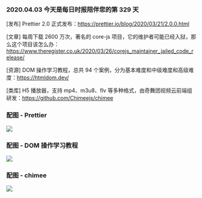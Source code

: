 ### 2020.04.03 今天是每日时报陪伴您的第 329 天

[发布] Prettier 2.0 正式发布：<https://prettier.io/blog/2020/03/21/2.0.0.html>

[文章] 每周下载 2600 万次，著名的 core-js 项目，它的维护者可能已经入狱，那么这个项目该怎么办：<https://www.theregister.co.uk/2020/03/26/corejs_maintainer_jailed_code_release/>

[资源] DOM 操作学习教程，总共 94 个案例，分为基本难度和中级难度和高级难度：<https://htmldom.dev/>

[类库] H5 播放器，支持 mp4、m3u8、flv 等多种格式，由奇舞团视频云前端组研发：<https://github.com/Chimeejs/chimee>

### 配图 - Prettier

![](http://qn.40zhe.com/20200403231127.png)

### 配图 - DOM 操作学习教程

![](http://qn.40zhe.com/20200403231051.png)

### 配图 - chimee

![](http://qn.40zhe.com/20200403232906.png)
